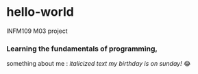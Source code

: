 # hello-world
INFM109 M03 project

### Learning the fundamentals of programming, 
something about me : 
*italicized text* *my birthday is on sunday!* :joy:
